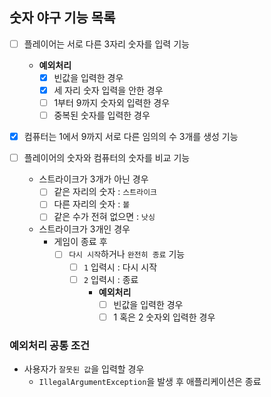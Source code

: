 ## 숫자 야구 기능 목록

- [ ] 플레이어는 서로 다른 3자리 숫자를 입력 기능
    - **예외처리**
        - [x] 빈값을 입력한 경우
        - [x] 세 자리 숫자 입력을 안한 경우
        - [ ] 1부터 9까지 숫자외 입력한 경우
        - [ ] 중복된 숫자를 입력한 경우

- [x] 컴퓨터는 1에서 9까지 서로 다른 임의의 수 3개를 생성 기능

- [ ] 플레이어의 숫자와 컴퓨터의 숫자를 비교 기능
    - 스트라이크가 3개가 아닌 경우
        - [ ] 같은 자리의 숫자 : `스트라이크`
        - [ ] 다른 자리의 숫자 : `볼`
        - [ ] 같은 수가 전혀 없으면 : `낫싱`
    - 스트라이크가 3개인 경우
        - 게임이 종료 후
            - [ ] `다시 시작`하거나 `완전히 종료` 기능
                - [ ] `1` 입력시 : 다시 시작
                - [ ] `2` 입력시 : 종료
                    - **예외처리**
                        - [ ] 빈값을 입력한 경우
                        - [ ] 1 혹은 2 숫자외 입력한 경우

### 예외처리 공통 조건

- 사용자가 `잘못된 값`을 입력할 경우
    - `IllegalArgumentException`을 발생 후 애플리케이션은 종료
